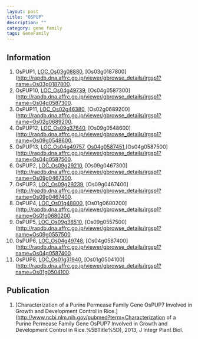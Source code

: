 ```yaml
---
layout: post
title: "OSPUP"
description: ""
category: gene family
tags: GeneFamily
---
```


## Information
1. OsPUP1, [LOC_Os03g08880](http://rice.plantbiology.msu.edu/cgi-bin/ORF_infopage.cgi?orf=LOC_Os03g08880), [Os03g0187800](http://rapdb.dna.affrc.go.jp/viewer/gbrowse_details/irgsp1?name=Os03g0187800.
2. OsPUP10, [LOC_Os04g49739](http://rice.plantbiology.msu.edu/cgi-bin/ORF_infopage.cgi?orf=LOC_Os04g49739), [Os04g0587300](http://rapdb.dna.affrc.go.jp/viewer/gbrowse_details/irgsp1?name=Os04g0587300.
3. OsPUP11, [LOC_Os02g46380](http://rice.plantbiology.msu.edu/cgi-bin/ORF_infopage.cgi?orf=LOC_Os02g46380), [Os02g0689200](http://rapdb.dna.affrc.go.jp/viewer/gbrowse_details/irgsp1?name=Os02g0689200.
4. OsPUP12, [LOC_Os09g37640](http://rice.plantbiology.msu.edu/cgi-bin/ORF_infopage.cgi?orf=LOC_Os09g37640), [Os09g0548600](http://rapdb.dna.affrc.go.jp/viewer/gbrowse_details/irgsp1?name=Os09g0548600.
5. OsPUP13, [LOC_Os04g49757](http://rice.plantbiology.msu.edu/cgi-bin/ORF_infopage.cgi?orf=LOC_Os04g49757), [Os04g0587451](http://rapdb.dna.affrc.go.jp/viewer/gbrowse_details/irgsp1?name=Os04g0587451),[Os04g0587500](http://rapdb.dna.affrc.go.jp/viewer/gbrowse_details/irgsp1?name=Os04g0587500.
6. OsPUP2, [LOC_Os09g29210](http://rice.plantbiology.msu.edu/cgi-bin/ORF_infopage.cgi?orf=LOC_Os09g29210), [Os09g0467300](http://rapdb.dna.affrc.go.jp/viewer/gbrowse_details/irgsp1?name=Os09g0467300.
7. OsPUP3, [LOC_Os09g29239](http://rice.plantbiology.msu.edu/cgi-bin/ORF_infopage.cgi?orf=LOC_Os09g29239), [Os09g0467400](http://rapdb.dna.affrc.go.jp/viewer/gbrowse_details/irgsp1?name=Os09g0467400.
8. OsPUP4, [LOC_Os01g48800](http://rice.plantbiology.msu.edu/cgi-bin/ORF_infopage.cgi?orf=LOC_Os01g48800), [Os01g0680200](http://rapdb.dna.affrc.go.jp/viewer/gbrowse_details/irgsp1?name=Os01g0680200.
9. OsPUP5, [LOC_Os09g38510](http://rice.plantbiology.msu.edu/cgi-bin/ORF_infopage.cgi?orf=LOC_Os09g38510), [Os09g0557500](http://rapdb.dna.affrc.go.jp/viewer/gbrowse_details/irgsp1?name=Os09g0557500.
10. OsPUP6, [LOC_Os04g49748](http://rice.plantbiology.msu.edu/cgi-bin/ORF_infopage.cgi?orf=LOC_Os04g49748), [Os04g0587400](http://rapdb.dna.affrc.go.jp/viewer/gbrowse_details/irgsp1?name=Os04g0587400.
11. OsPUP8, [LOC_Os01g31940](http://rice.plantbiology.msu.edu/cgi-bin/ORF_infopage.cgi?orf=LOC_Os01g31940), [Os01g0504100](http://rapdb.dna.affrc.go.jp/viewer/gbrowse_details/irgsp1?name=Os01g0504100.

## Publication
1. [Characterization of a Purine Permease Family Gene OsPUP7 Involved in Growth and Development Control in Rice.](http://www.ncbi.nlm.nih.gov/pubmed?term=Characterization of a Purine Permease Family Gene OsPUP7 Involved in Growth and Development Control in Rice.%5BTitle%5D), 2013, J Integr Plant Biol.


